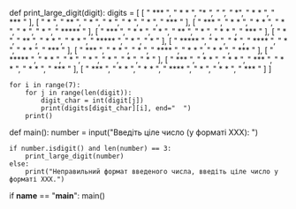 def print_large_digit(digit):
    digits = [
        [
            "  ***  ",
            " *   * ",
            "*     *",
            "*     *",
            "*     *",
            " *   * ",
            "  ***  "
        ],
        [
            "   *   ",
            "  **   ",
            "   *   ",
            "   *   ",
            "   *   ",
            "   *   ",
            "  ***  "
        ],
        [
            "  ***  ",
            " *   * ",
            " *   * ",
            "    *  ",
            "   *   ",
            "  *    ",
            " ***** "
        ],
        [
            "  ***  ",
            " *   * ",
            "     * ",
            "   **  ",
            "     * ",
            " *   * ",
            "  ***  "
        ],
        [
            "    *  ",
            "   **  ",
            "  * *  ",
            " *  *  ",
            " ***** ",
            "    *  ",
            "    *  "
        ],
        [
            " ***** ",
            " *    ",
            " *    ",
            " ****  ",
            "     * ",
            " *   * ",
            "  ***  "
        ],
        [
            "  ***  ",
            " *   * ",
            " *    ",
            " ****  ",
            " *   * ",
            " *   * ",
            "  ***  "
        ],
        [
            " ***** ",
            " *   * ",
            "    *  ",
            "   *   ",
            "  *    ",
            " *    ",
            " *    "
        ],
        [
            "  ***  ",
            " *   * ",
            " *   * ",
            "  ***  ",
            " *   * ",
            " *   * ",
            "  ***  "
        ],
        [
            "  ***  ",
            " *   * ",
            " *   * ",
            "  **** ",
            "     * ",
            " *   * ",
            "  ***  "
        ]
    ]

    for i in range(7):
        for j in range(len(digit)):
            digit_char = int(digit[j])
            print(digits[digit_char][i], end="  ")
        print()


def main():
    number = input("Введіть ціле число (у форматі XXX): ")

    if number.isdigit() and len(number) == 3:
        print_large_digit(number)
    else:
        print("Неправильний формат введеного числа, введіть ціле число у форматі XXX.")


if __name__ == "__main__":
    main()
